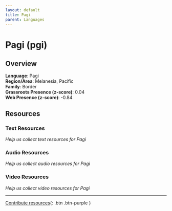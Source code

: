 ```yaml
---
layout: default
title: Pagi
parent: Languages
---
```


# Pagi (pgi)

## Overview

**Language**: Pagi  
**Region/Area**: Melanesia, Pacific  
**Family**: Border  
**Grassroots Presence (z-score)**: 0.04  
**Web Presence (z-score)**: -0.84  

## Resources

### Text Resources
*Help us collect text resources for Pagi*

### Audio Resources
*Help us collect audio resources for Pagi*

### Video Resources
*Help us collect video resources for Pagi*

---

[Contribute resources](https://forms.office.com/e/1SfLJx3u1r){: .btn .btn-purple }
